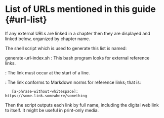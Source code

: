 <!-- -->
# List of URLs mentioned in this guide {#url-list}

If any external URLs are linked in a chapter then they are displayed
and linked below, organized by chapter name.

The shell script which is used to generate this list is named:

generate-url-index.sh
:   This bash program looks for external reference links.

:   The link must occur at the start of a line.

:   The link conforms to Markdown norms for reference links; that is:

```
   [a-phrase-without-whitespace]: https://some.link.somewhere/something
```


Then the script outputs each link by full name, including the digital web
link to itself.  It might be useful in print-only media.


